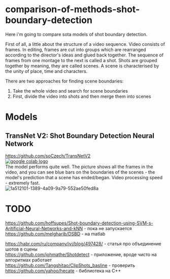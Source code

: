 # comparison-of-methods-shot-boundary-detection

Here i'm going to compare sota models of shot boundary detection.   

First of all, a little about the structure of a video sequence. Video consists of frames. In editing, frames are cut into groups which are rearranged according to the director's ideas and glued back together. The sequence of frames from one montage to the next is called a shot. Shots are grouped together by meaning, they are called scenes. A scene is characterised by the unity of place, time and characters.  

There are two approaches for finding scene boundaries:  
1) Take the whole video and search for scene boundaries  
2) First, divide the video into shots and then merge them into scenes  


# Models
## TransNet V2: Shot Boundary Detection Neural Network

https://github.com/soCzech/TransNetV2  
 <a href="https://colab.research.google.com/drive/1Zaip4cc1FzplanXoviUxN5Zbu4CaoiX5?authuser=1#scrollTo=LHPLHWirC4mQ"><img src="https://colab.research.google.com/assets/colab-badge.svg" alt="google colab logo"></a>  
   The model performs quite well. The picture shows all the frames in the video, and you can see blue bars on the boundaries of the scenes - the model's prediction that a scene has ended/began. Video processing speed - extremely fast.  
 ![1a512101-1389-4a09-9a79-552ae50fed8a](https://user-images.githubusercontent.com/52531828/175001668-7e23894e-c16b-4d6f-8e3e-41d803d444f0.png)
 
 
 
 # TODO  
 
 
 https://github.com/hoffsupes/Shot-boundary-detection-using-SVM-s-Aritificial-Neural-Networks-and-kNN  - пока не запускается
 https://github.com/melgharib/DSBD                                                                   - на matlab
 
 
 https://habr.com/ru/company/ivi/blog/497428/ -                                                        статья про объединение шотов в сцены    
 https://github.com/johmathe/Shotdetect -                                                              приложение, вроде чисто на алгоритмах работает  
 https://github.com/Tangshitao/ClipShots_basline -                                                     проверить  
 https://github.com/yahoo/hecate -                                                                     библиотека на C++  


 
 


